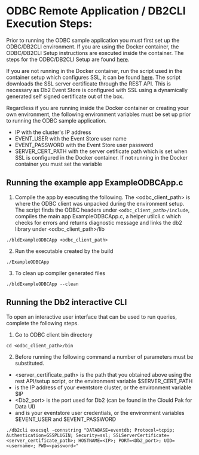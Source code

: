 # ODBC Remote Application / DB2CLI Execution Steps:

Prior to running the ODBC sample application you must first set up the ODBC/DB2CLI environment. If you are using the Docker container, the ODBC/DB2CLI Setup instructions are executed inside the container. The steps for the ODBC/DB2CLI Setup are found [here](https://github.com/IBMProjectEventStore/db2eventstore-IoT-Analytics/tree/master/AdvancedApplications#odbcdb2cli-setup).  

If you are not running in the Docker container, run the script used in the container setup which configures SSL, it can be found [here](https://github.com/IBMProjectEventStore/db2eventstore-IoT-Analytics/blob/master/container/setup/setup-ssl.sh). The script downloads the SSL server certificate through the REST API. This is necessary as Db2 Event Store is configured with SSL using a dynamically generated self signed certificate out of the box. 

Regardless if you are running inside the Docker container or creating your own environment, the following environment variables must be set up prior to running the ODBC sample application. 

* IP with the cluster's IP address
* EVENT_USER with the Event Store user name
* EVENT_PASSWORD with the Event Store user password
* SERVER_CERT_PATH with the server cetificate path which is set when SSL is configured in the Docker container. If not running in the Docker container you must set the variable

## Running the example app ExampleODBCApp.c

1. Compile the app by executing the following. The <odbc_client_path> is where the ODBC client was unpacked during the environment setup. The script finds the ODBC headers under `<odbc_client_path>/include`, compiles the main app ExampleODBCApp.c, a helper utilcli.c which checks for errors and returns diagnostic message and links the db2 library under <odbc_client_path>/lib

`./bldExampleODBCApp <odbc_client_path>`
 
2. Run the executable created by the build

`./ExampleODBCApp`

3. To clean up compiler generated files

`./bldExampleODBCApp --clean`

## Running the Db2 interactive CLI

To open an interactive user interface that can be used to run queries, complete the following steps. 

1. Go to ODBC client bin directory

`cd <odbc_client_path>/bin`

2. Before running the following command a number of parameters must be substituted.

  * <server_certificate_path> is the path that you obtained above using the rest API/setup script, or the environment variable $SERVER_CERT_PATH
   * <IP>  is the IP address of your eventstore cluster, or the environment variable $IP
   * <Db2_port> is the port used for Db2 (can be found in the Clould Pak for Data UI)
   * <username> and <password> is your eventstore user credentials, or the environment variables $EVENT_USER and $EVENT_PASSWORD

`./db2cli execsql -connstring "DATABASE=eventdb; Protocol=tcpip; Authentication=GSSPLUGIN; Security=ssl; SSLServerCertificate=<server_certificate_path>; HOSTNAME=<IP>; PORT=<Db2_port>; UID=<username>; PWD=<password>"`
